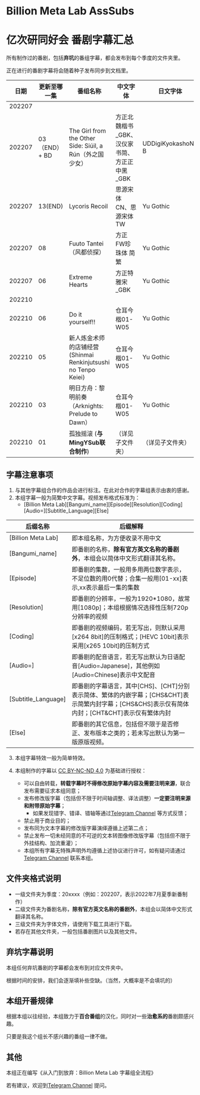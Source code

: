 # Billion Meta Lab AssSubs 
# 亿次研同好会 番剧字幕汇总


所有制作过的番剧，包括**弃坑**的番组字幕，都会发布到每个季度的文件夹里。

正在进行的番剧字幕将会随着种子发布同步到文档里。

日期 | 更新至哪一集 | 番组名称 | 中文字体 | 日文字体
---    | -------- | --- | --- | ---
202207 | |  |  | 
202207 | 03（END）+ BD | The Girl from the Other Side: Siúil, a Rún（外之国少女） | 方正北魏楷书_GBK、汉仪家书简、方正正中黑_GBK | UDDigiKyokashoN-B
202207 | 13(END) | Lycoris Recoil | 思源宋体 CN、思源宋体 TW | Yu Gothic
202207 | 08| Fuuto Tantei（风都侦探） | 方正FW珍珠体 简繁 | Yu Gothic
202207 | 06 | Extreme Hearts | 方正特雅宋_GBK | Yu Gothic
202210 | |  |  | 
202210 | 06 | Do it yourself!! | 仓耳今楷01-W05 | Yu Gothic
202210 | 05 | 新人炼金术师的店铺经营(Shinmai Renkinjutsushi no Tenpo Keiei) | 仓耳今楷01-W05 | Yu Gothic
202210 | 03 | 明日方舟：黎明前奏（Arknights: Prelude to Dawn） | 仓耳今楷01-W05 | Yu Gothic
202210 | 01 | 孤独摇滚 (**与MingYSub联合制作**) | （详见子文件夹） | （详见子文件夹）

## 字幕注意事项

1. 与其他字幕组合作的作品会进行标注。在此对合作的字幕组表示由衷的感谢。
2. 本组字幕一般为简繁中文字幕。视频发布格式标准为：
	- [Billion Meta Lab][Bangumi_name][Episode][Resolution][Coding][Audio=][Subtitle_Language][Else]


后缀名称 | 后缀解释 
--- | ---
[Billion Meta Lab]  | 即本组名称，为方便收录不用中文
[Bangumi_name] | 即番剧的名称，**除有官方英文名称的番剧外**，本组会以简体中文形式翻译其名称。
[Episode] | 即番剧的集数，一般用多用两位数字表示，不足位数的用0代替；合集一般用[01-xx]表示,xx表示最后一集的集数
[Resolution] | 即番剧的分辨率，一般为1920*1080，故常用[1080p]；本组根据情况选择性压制720p分辨率的视频
[Coding] | 即番剧的视频编码，若无写出，则默认采用[x264 8bit]的压制格式；[HEVC 10bit]表示采用[x265 10bit]的压制方式
[Audio=] | 即番剧的配音语言，若无写出默认为日语配音[Audio=Japanese]，其他例如[Audio=Chinese]表示中文配音
[Subtitle_Language] | 即番剧的字幕语言，其中[CHS]、[CHT]分别表示简体、繁体的内嵌字幕；[CHS&CHT]表示简繁内封字幕；[CHS&CHS]表示仅有简体内封；[CHT&CHT]表示仅有繁体内封
[Else] | 即番剧的其它信息，包括但不限于是否修正、发布版本之类的；若未写出默认为第一版原版视频。
	
	 
	

3. 本组字幕特效一般为简单特效。

4. 本组制作的字幕以 [CC BY-NC-ND 4.0](https://creativecommons.org/licenses/by-nc-nd/4.0/) 为基础进行授权：
	- 可以自由转载，**转载字幕时不得修改原始字幕内容及需要注明来源**，联合发布需要征求本组同意；
	- 发布修改版字幕（包括但不限于时间轴调整、译法调整）**一定要注明来源和附带原始字幕**；
		- 如果发现错字、错译、错轴等通过[Telegram Channel](https://t.me/Billion_Meta_Lab) 等方式反馈；
	- 禁止用于商业目的；
	- 发布同为文本字幕的修改版字幕演绎遵循上述第二点；
	- 禁止发布一切未经同意的不可逆的文本转图像修改版字幕（包括但不限于外挂结构、加流重灌）；
	- 本组所有字幕无特殊声明外均遵循上述协议进行许可，如有疑问请通过[Telegram Channel](https://t.me/Billion_Meta_Lab) 联系本组。

## 文件夹格式说明

- 一级文件夹为季度：20xxxx（例如：202207，表示2022年7月夏季新番制作）
- 二级文件夹为番剧名称，**除有官方英文名称的番剧外**，本组会以简体中文形式翻译其名称。
- 三级文件夹为字体文件，请使用下载工具进行下载。
- 若存在其他文件夹，一般包括番剧图片以及其他文件。

## 弃坑字幕说明

本组任何弃坑番剧的字幕都会发布到对应文件夹中。

根据时间的安排，我们会逐渐填补些空缺。（当然，大概率是不会填坑的）

## 本组开番规律

根据本组以往经验，本组致力于**百合番组**的汉化，同时对一些**治愈系的**番剧颇感兴趣。

只要是我这个组长不感兴趣的番组一律不做。

## 其他

本组正在编写《从入门到放弃：Billion Meta Lab 字幕组全流程》

若有建议，欢迎到[Telegram Channel](https://t.me/Billion_Meta_Lab) 提问。
